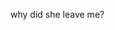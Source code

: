 why did she leave me?

<!---
EmorBeehech/EmorBeehech is a ✨ special ✨ repository because its `README.md` (this file) appears on your GitHub profile.
You can click the Preview link to take a look at your changes.
--->
